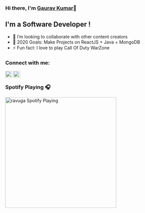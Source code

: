 ### Hi there, I'm <a href="https://www.linkedin.com/in/ravuga/"><b>Gaurav Kumar</b></a>👋

## I'm a Software Developer !
- 👯 I’m looking to collaborate with other content creators
- 🥅 2020 Goals: Make Projects on ReactJS + Java + MongoDB
- ⚡ Fun fact: I love to play Call Of Duty WarZone 

### Connect with me:
<a href="https://www.linkedin.com/in/ravuga/"><img align="left" alt="ravuga | LinkedIn" width="22px" src="https://cdn.jsdelivr.net/npm/simple-icons@v3/icons/linkedin.svg" /></a>
<a href="https://www.instagram.com/gauravkumar_13316/"><img align="left" alt="ravuga | Instagram" width="22px" src="https://cdn.jsdelivr.net/npm/simple-icons@v3/icons/instagram.svg" /></a>
<br />

### Spotify Playing 🎧
[<img src="https://spotify-now-playing-d02ix4vv7.vercel.app/api/spotify-playing" alt="ravuga Spotify Playing" width="350" />](https://open.spotify.com/user/314itoxb2ejxkk5pvyqniv3r6zn4)

